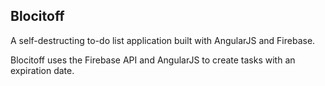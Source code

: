 ## Blocitoff

A self-destructing to-do list application built with AngularJS and Firebase.

Blocitoff uses the Firebase API and AngularJS to create tasks with an expiration date.
